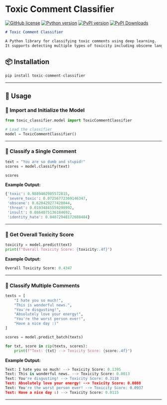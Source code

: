 # Toxic Comment Classifier

[![GitHub license](https://img.shields.io/github/license/irfanalidv/toxic_comment_classifier)](https://github.com/irfanalidv/toxic_comment_classifier/blob/main/LICENSE)
[![Python version](https://img.shields.io/badge/python-3.6%2B-blue.svg)](https://pypi.org/project/toxic-comment-classifier/)
[![PyPI version](https://badge.fury.io/py/toxic-comment-classifier.svg)](https://pypi.org/project/toxic-comment-classifier/)
[![PyPI Downloads](https://static.pepy.tech/badge/toxic-comment-classifier/month)](https://pepy.tech/projects/toxic-comment-classifier)

```markdown
# Toxic Comment Classifier

A Python library for classifying toxic comments using deep learning.
It supports detecting multiple types of toxicity including obscene language, threats, and identity hate.
```

## 📦 Installation

```python
pip install toxic-comment-classifier
```

---

## 🚀 Usage

### 🔹 Import and Initialize the Model

```python
from toxic_classifier.model import ToxicCommentClassifier

# Load the classifier
model = ToxicCommentClassifier()
```

---

### 🔹 Classify a Single Comment

```python
text = "You are so dumb and stupid!"
scores = model.classify(text)

scores
```

**Example Output:**

```python
{'toxic': 0.9889402985572815,
 'severe_toxic': 0.07256772369146347,
 'obscene': 0.620429277420044,
 'threat': 0.01934845559298992,
 'insult': 0.8664075136184692,
 'identity_hate': 0.04072948172688484}
```

---

### 🔹 Get Overall Toxicity Score

```python
toxicity = model.predict(text)
print(f"Overall Toxicity Score: {toxicity:.4f}")
```

**Example Output:**

```python
Overall Toxicity Score: 0.4347
```

---

### 🔹 Classify Multiple Comments

```python
texts = [
    "I hate you so much!",
    "This is wonderful news.",
    "You're disgusting!",
    "Absolutely love your energy!",
    "You're the worst person ever!",
    "Have a nice day :)"
]

scores = model.predict_batch(texts)

for txt, score in zip(texts, scores):
    print(f"Text: {txt} --> Toxicity Score: {score:.4f}")
```

**Example Output:**

```python
Text: I hate you so much! --> Toxicity Score: 0.1395
Text: This is wonderful news. --> Toxicity Score: 0.0013
Text: You're disgusting! --> Toxicity Score: 0.3110
Text: Absolutely love your energy! --> Toxicity Score: 0.0088
Text: You're the worst person ever! --> Toxicity Score: 0.0937
Text: Have a nice day :) --> Toxicity Score: 0.0115
```

---
